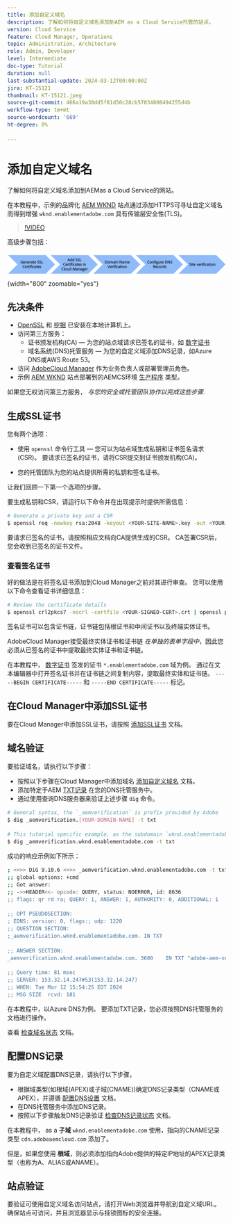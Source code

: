 ```yaml
---
title: 添加自定义域名
description: 了解如何将自定义域名添加到AEM as a Cloud Service托管的站点。
version: Cloud Service
feature: Cloud Manager, Operations
topic: Administration, Architecture
role: Admin, Developer
level: Intermediate
doc-type: Tutorial
duration: null
last-substantial-update: 2024-03-12T00:00:00Z
jira: KT-15121
thumbnail: KT-15121.jpeg
source-git-commit: 466a19a30dd5f81d50c28cb57034800494255d4b
workflow-type: tm+mt
source-wordcount: '669'
ht-degree: 0%

---
```



# 添加自定义域名

了解如何将自定义域名添加到AEMas a Cloud Service的网站。

在本教程中，示例的品牌化 [AEM WKND](https://github.com/adobe/aem-guides-wknd) 站点通过添加HTTPS可寻址自定义域名而得到增强 `wknd.enablementadobe.com` 具有传输层安全性(TLS)。

>[!VIDEO](https://video.tv.adobe.com/v/3427817?quality=12&learn=on)

高级步骤包括：

![高自定义域名](./assets/add-custom-domain-name-steps.png){width="800" zoomable="yes"}

## 先决条件

- [OpenSSL](https://www.openssl.org/) 和 [挖掘](https://www.isc.org/blogs/dns-checker/) 已安装在本地计算机上。
- 访问第三方服务：
   - 证书颁发机构(CA) — 为您的站点域请求已签名的证书，如 [数字证书](https://www.digicert.com/)
   - 域名系统(DNS)托管服务 — 为您的自定义域添加DNS记录，如Azure DNS或AWS Route 53。
- 访问 [AdobeCloud Manager](https://my.cloudmanager.adobe.com/) 作为业务负责人或部署管理员角色。
- 示例 [AEM WKND](https://github.com/adobe/aem-guides-wknd) 站点部署到的AEMCS环境 [生产程序](https://experienceleague.adobe.com/docs/experience-manager-cloud-service/content/implementing/using-cloud-manager/programs/introduction-production-programs.html) 类型。

如果您无权访问第三方服务， _与您的安全或托管团队协作以完成这些步骤_.

## 生成SSL证书

您有两个选项：

- 使用 `openssl` 命令行工具 — 您可以为站点域生成私钥和证书签名请求(CSR)。 要请求已签名的证书，请将CSR提交到证书颁发机构(CA)。

- 您的托管团队为您的站点提供所需的私钥和签名证书。

让我们回顾一下第一个选项的步骤。

要生成私钥和CSR，请运行以下命令并在出现提示时提供所需信息：

```bash
# Generate a private key and a CSR
$ openssl req -newkey rsa:2048 -keyout <YOUR-SITE-NAME>.key -out <YOUR-SITE-NAME>.csr -nodes
```

要请求已签名的证书，请按照相应文档向CA提供生成的CSR。 CA签署CSR后，您会收到已签名的证书文件。

### 查看签名证书

好的做法是在将签名证书添加到Cloud Manager之前对其进行审查。 您可以使用以下命令查看证书详细信息：

```bash
# Review the certificate details
$ openssl crl2pkcs7 -nocrl -certfile <YOUR-SIGNED-CERT>.crt | openssl pkcs7 -print_certs -noout
```

签名证书可以包含证书链，证书链包括根证书和中间证书以及终端实体证书。

AdobeCloud Manager接受最终实体证书和证书链 _在单独的表单字段中_，因此您必须从已签名的证书中提取最终实体证书和证书链。

在本教程中， [数字证书](https://www.digicert.com/) 签发的证书 `*.enablementadobe.com` 域为例。 通过在文本编辑器中打开签名证书并在证书链之间复制内容，提取最终实体和证书链。 `-----BEGIN CERTIFICATE-----` 和 `-----END CERTIFICATE-----` 标记。

## 在Cloud Manager中添加SSL证书

要在Cloud Manager中添加SSL证书，请按照 [添加SSL证书](https://experienceleague.adobe.com/docs/experience-manager-cloud-service/content/implementing/using-cloud-manager/manage-ssl-certificates/add-ssl-certificate.html) 文档。

## 域名验证

要验证域名，请执行以下步骤：

- 按照以下步骤在Cloud Manager中添加域名 [添加自定义域名](https://experienceleague.adobe.com/docs/experience-manager-cloud-service/content/implementing/using-cloud-manager/custom-domain-names/add-custom-domain-name.html) 文档。
- 添加特定于AEM [TXT记录](https://experienceleague.adobe.com/docs/experience-manager-cloud-service/content/implementing/using-cloud-manager/custom-domain-names/add-text-record.html) 在您的DNS托管服务中。
- 通过使用查询DNS服务器来验证上述步骤 `dig` 命令。

```bash
# General syntax, the `_aemverification` is prefix provided by Adobe
$ dig _aemverification.[YOUR-DOMAIN-NAME] -t txt

# This tutorial specific example, as the subdomain `wknd.enablementadobe.com` is used
$ dig _aemverification.wknd.enablementadobe.com -t txt
```

成功的响应示例如下所示：

```bash
; <<>> DiG 9.10.6 <<>> _aemverification.wknd.enablementadobe.com -t txt
;; global options: +cmd
;; Got answer:
;; ->>HEADER<<- opcode: QUERY, status: NOERROR, id: 8636
;; flags: qr rd ra; QUERY: 1, ANSWER: 1, AUTHORITY: 0, ADDITIONAL: 1

;; OPT PSEUDOSECTION:
; EDNS: version: 0, flags:; udp: 1220
;; QUESTION SECTION:
;_aemverification.wknd.enablementadobe.com. IN TXT

;; ANSWER SECTION:
_aemverification.wknd.enablementadobe.com. 3600    IN TXT "adobe-aem-verification=wknd.enablementadobe.com/105881/991000/bef0e843-9280-4385-9984-357ed9a4217b"

;; Query time: 81 msec
;; SERVER: 153.32.14.247#53(153.32.14.247)
;; WHEN: Tue Mar 12 15:54:25 EDT 2024
;; MSG SIZE  rcvd: 181
```

在本教程中，以Azure DNS为例。 要添加TXT记录，您必须按照DNS托管服务的文档进行操作。

查看 [检查域名状态](https://experienceleague.adobe.com/docs/experience-manager-cloud-service/content/implementing/using-cloud-manager/custom-domain-names/check-domain-name-status.html) 文档。

## 配置DNS记录

要为自定义域配置DNS记录，请执行以下步骤，

- 根据域类型(如根域(APEX)或子域(CNAME))确定DNS记录类型（CNAME或APEX），并遵循 [配置DNS设置](https://experienceleague.adobe.com/docs/experience-manager-cloud-service/content/implementing/using-cloud-manager/custom-domain-names/configure-dns-settings.html) 文档。
- 在DNS托管服务中添加DNS记录。
- 按照以下步骤触发DNS记录验证 [检查DNS记录状态](https://experienceleague.adobe.com/docs/experience-manager-cloud-service/content/implementing/using-cloud-manager/custom-domain-names/check-dns-record-status.html) 文档。

在本教程中， as a **子域** `wknd.enablementadobe.com` 使用，指向的CNAME记录类型 `cdn.adobeaemcloud.com` 添加了。

但是，如果您使用 **根域**，则必须添加指向Adobe提供的特定IP地址的APEX记录类型（也称为A、ALIAS或ANAME）。

## 站点验证

要验证可使用自定义域名访问站点，请打开Web浏览器并导航到自定义域URL。 确保站点可访问，并且浏览器显示与挂锁图标的安全连接。


